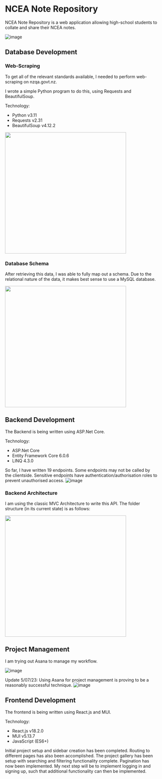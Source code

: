 # NCEA Note Repository
NCEA Note Repository is a web application allowing high-school students to collate and share their NCEA notes.

![image](https://github.com/Lucaseng/NCEANoteRepository/assets/26078574/4d1f8bbf-41c5-49ab-ad58-e702ceea3ef4)


## Database Development
### Web-Scraping
To get all of the relevant standards available, I needed to perform web-scraping on nzqa.govt.nz. 

I wrote a simple Python program to do this, using Requests and BeautifulSoup.

Technology:
- Python v3.11
- Requests v2.31
- BeautifulSoup v4.12.2

<img src="https://github.com/Lucaseng/NCEANoteRepository/assets/26078574/e7b309cc-ed3f-4e18-96b1-244aa0b8ec1b" height="400">

### Database Schema
After retrieving this data, I was able to fully map out a schema. Due to the relational nature of the data, it makes best sense to use a MySQL database.

<img src="https://github.com/Lucaseng/NCEANoteRepository/assets/26078574/b08f015b-210b-46e2-8e66-3d00409157c7" height="400">

## Backend Development

The Backend is being written using ASP.Net Core.

Technology:
- ASP.Net Core 
- Entity Framework Core 6.0.6
- LINQ 4.3.0

So far, I have written 19 endpoints. Some endpoints may not be called by the clientside. Sensitive endpoints have authentication/authorisation roles to prevent unauthorised access.
![image](https://github.com/Lucaseng/NCEANoteRepository/assets/26078574/3cb2de2a-a72a-40f6-b9d0-81bc0e0241e2)

### Backend Architecture
I am using the classic MVC Architecture to write this API. The folder structure (in its current state) is as follows:

<img src="https://github.com/Lucaseng/NCEANoteRepository/assets/26078574/2f11dc4c-1d4c-4c4b-bdec-38ea0bc35f6a" height="400">

## Project Management
I am trying out Asana to manage my workflow.

![image](https://github.com/Lucaseng/NCEANoteRepository/assets/26078574/92d2f8e6-8dfe-4012-ab76-c2f0a1d7bc49)

Update 5/07/23: Using Asana for project management is proving to be a reasonably successful technique. 
![image](https://github.com/Lucaseng/NCEANoteRepository/assets/26078574/07f2c3dd-3538-4dcf-9de0-724b681b7f2f)


## Frontend Development

The frontend is being written using React.js and MUI.

Technology:
- React.js v18.2.0
- MUI v5.13.7
- JavaScript (ES6+)

Initial project setup and sidebar creation has been completed. Routing to different pages has also been accomplished.
The project gallery has been setup with searching and filtering functionality complete.
Pagination has now been implemented.
My next step will be to implement logging in and signing up, such that additional functionality can then be implemented. 

